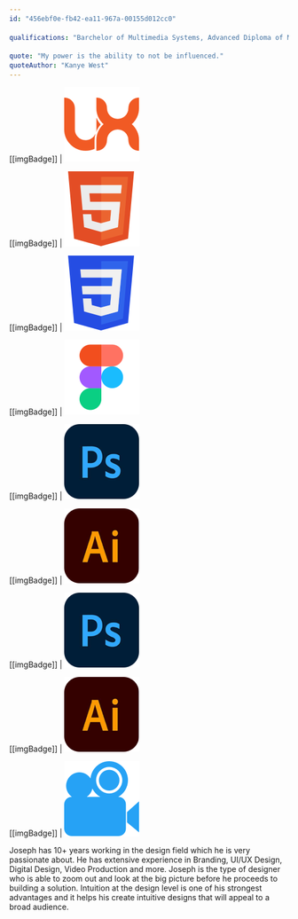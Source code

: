 ```yaml
---
id: "456ebf0e-fb42-ea11-967a-00155d012cc0"

qualifications: "Barchelor of Multimedia Systems, Advanced Diploma of Multimedia Design"

quote: "My power is the ability to not be influenced."
quoteAuthor: "Kanye West"
---
```


[[imgBadge]]
| ![](../badges/Designer-web-ux.png)

[[imgBadge]]
| ![](../badges/Designer-web-html5.png)

[[imgBadge]]
| ![](../badges/Designer-web-css3.png)

[[imgBadge]]
| ![](../badges/Designer-figma.png)

[[imgBadge]]
| ![](../badges/Designer-adobe-photoshop.png)

[[imgBadge]]
| ![](../badges/Designer-adobe-illustrator.png)

[[imgBadge]]
| ![](../badges/Designer-adobe-photoshop.png)

[[imgBadge]]
| ![](../badges/Designer-adobe-illustrator.png)

[[imgBadge]]
| ![](../badges/Designer-camera.png)

Joseph has 10+ years working in the design field which he is very passionate about. He has extensive experience in Branding, UI/UX Design, Digital Design, Video Production and more. Joseph is the type of designer who is able to zoom out and look at the big picture before he proceeds to building a solution. Intuition at the design level is one of his strongest advantages and it helps his create intuitive designs that will appeal to a broad audience.

